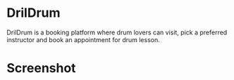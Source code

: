 # DrilDrum

DrilDrum is a booking platform where drum lovers can visit, pick a preferred instructor and book an appointment for drum lesson. 

# Screenshot
